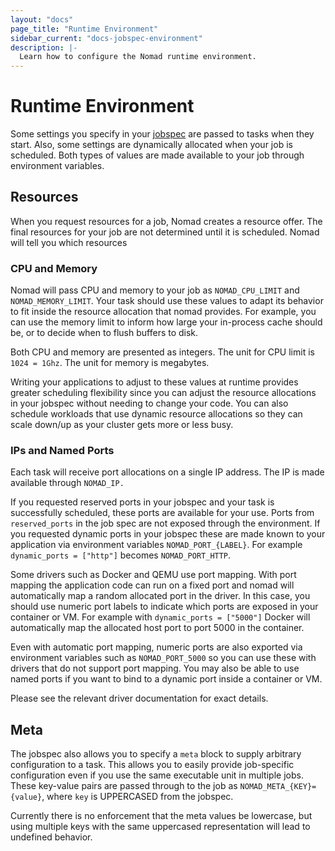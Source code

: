 ```yaml
---
layout: "docs"
page_title: "Runtime Environment"
sidebar_current: "docs-jobspec-environment"
description: |-
  Learn how to configure the Nomad runtime environment.
---
```


# Runtime Environment

Some settings you specify in your [jobspec](/docs/jobspec/) are passed to tasks
when they start. Also, some settings are dynamically allocated when your job is
scheduled. Both types of values are made available to your job through
environment variables.

## Resources

When you request resources for a job, Nomad creates a resource offer. The final
resources for your job are not determined until it is scheduled. Nomad will
tell you which resources

### CPU and Memory

Nomad will pass CPU and memory to your job as `NOMAD_CPU_LIMIT` and
`NOMAD_MEMORY_LIMIT`. Your task should use these values to adapt its behavior to
fit inside the resource allocation that nomad provides. For example, you can use
the memory limit to inform how large your in-process cache should be, or to
decide when to flush buffers to disk.
<!--  -->
Both CPU and memory are presented as integers. The unit for CPU limit is `1024 = 1Ghz`. The unit for memory is megabytes.

Writing your applications to adjust to these values at runtime provides greater
scheduling flexibility since you can adjust the resource allocations in your
jobspec without needing to change your code. You can also schedule workloads that
use dynamic resource allocations so they can scale down/up as your cluster gets
more or less busy.

### IPs and Named Ports

Each task will receive port allocations on a single IP address. The IP is made
available through `NOMAD_IP.`

If you requested reserved ports in your jobspec and your task is successfully scheduled, these ports are available for your use. Ports from `reserved_ports` in the job spec
are not exposed through the environment. If you requested dynamic ports in your
jobspec these are made known to your application via environment variables
`NOMAD_PORT_{LABEL}`. For example `dynamic_ports = ["http"]` becomes
`NOMAD_PORT_HTTP`.

Some drivers such as Docker and QEMU use port mapping. With port mapping the
application code can run on a fixed port and nomad will automatically map a
random allocated port in the driver. In this case, you should use numeric port
labels to indicate which ports are exposed in your container or VM. For example
with `dynamic_ports = ["5000"]` Docker will automatically map the allocated host
port to port 5000 in the container.

Even with automatic port mapping, numeric ports are also exported via
environment variables such as `NOMAD_PORT_5000` so you can use these with
drivers that do not support port mapping. You may also be able to use named
ports if you want to bind to a dynamic port inside a container or VM.

Please see the relevant driver documentation for exact details.

## Meta

The jobspec also allows you to specify a `meta` block to supply arbitrary
configuration to a task. This allows you to easily provide job-specific
configuration even if you use the same executable unit in multiple jobs. These
key-value pairs are passed through to the job as `NOMAD_META_{KEY}={value}`,
where `key` is UPPERCASED from the jobspec.

Currently there is no enforcement that the meta values be lowercase, but using
multiple keys with the same uppercased representation will lead to undefined
behavior.
